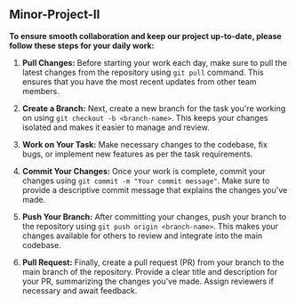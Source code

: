 ## Minor-Project-II
**To ensure smooth collaboration and keep our project up-to-date, please follow these steps for your daily work:**

1. **Pull Changes:** Before starting your work each day, make sure to pull the latest changes from the repository using `git pull` command. This ensures that you have the most recent updates from other team members.

2. **Create a Branch:** Next, create a new branch for the task you're working on using `git checkout -b <branch-name>`. This keeps your changes isolated and makes it easier to manage and review.

3. **Work on Your Task:** Make necessary changes to the codebase, fix bugs, or implement new features as per the task requirements.

4. **Commit Your Changes:** Once your work is complete, commit your changes using `git commit -m "Your commit message"`. Make sure to provide a descriptive commit message that explains the changes you've made.

5. **Push Your Branch:** After committing your changes, push your branch to the repository using `git push origin <branch-name>`. This makes your changes available for others to review and integrate into the main codebase.

6. **Pull Request:** Finally, create a pull request (PR) from your branch to the main branch of the repository. Provide a clear title and description for your PR, summarizing the changes you've made. Assign reviewers if necessary and await feedback.
